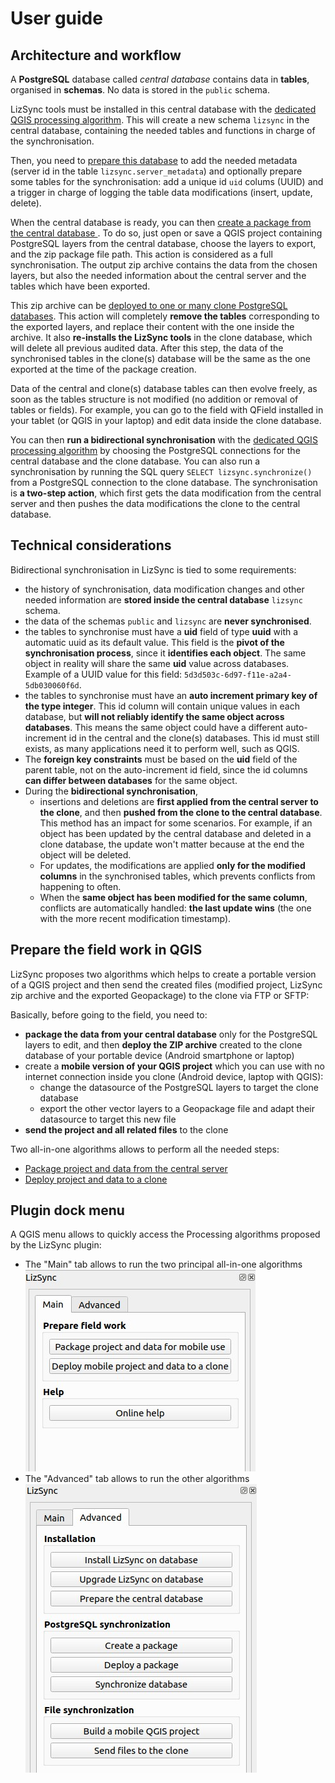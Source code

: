 # User guide

## Architecture and workflow

A **PostgreSQL** database called *central database* contains data in **tables**, organised in **schemas**. No data is stored in the `public` schema.

LizSync tools must be installed in this central database with the [dedicated QGIS processing algorithm](../processing/#install-lizsync-tools-on-the-central-database). This will create a new schema `lizsync` in the central database, containing the needed tables and functions in charge of the synchronisation.

Then, you need to [prepare this database](../processing/#prepare-the-central-database) to add the needed metadata (server id in the table `lizsync.server_metadata`) and optionally prepare some tables for the synchronisation: add a unique id `uid` colums (UUID) and a trigger in charge of logging the table data modifications (insert, update, delete).

When the central database is ready, you can then [create a package from the central database ](../processing/#create-a-package-from-the-central-database). To do so, just open or save a QGIS project containing PostgreSQL layers from the central database, choose the layers to export, and the zip package file path. This action is considered as a full synchronisation. The output zip archive contains the data from the chosen layers, but also the needed information about the central server and the tables which have been exported.

This zip archive can be [deployed to one or many clone PostgreSQL databases](../processing/#deploy-a-database-package-to-the-clone). This action will completely **remove the tables** corresponding to the exported layers, and replace their content with the one inside the archive. It also **re-installs the LizSync tools** in the clone database, which will delete all previous audited data. After this step, the data of the synchronised tables in the clone(s) database will be the same as the one exported at the time of the package creation.

Data of the central and clone(s) database tables can then evolve freely, as soon as the tables structure is not modified (no addition or removal of tables or fields). For example, you can go to the field with QField installed in your tablet (or QGIS in your laptop) and edit data inside the clone database.

You can then **run a bidirectional synchronisation** with the [dedicated QGIS processing algorithm](#two-way-database-synchronization) by choosing the PostgreSQL connections for the central database and the clone database. You can also run a synchronisation by running the SQL query `SELECT lizsync.synchronize()` from a PostgreSQL connection to the clone database. The synchronisation is **a two-step action**, which first gets the data modification from the central server and then pushes the data modifications the clone to the central database.

## Technical considerations

Bidirectional synchronisation in LizSync is tied to some requirements:

* the history of synchronisation, data modification changes and other needed information are **stored inside the central database** `lizsync` schema.
* the data of the schemas `public` and `lizsync` are **never synchronised**.
* the tables to synchronise must have a **uid** field of type **uuid** with a automatic uuid as its default value. This field is the **pivot of the synchronisation process**, since it **identifies each object**. The same object in reality will share the same **uid** value across databases. Example of a UUID value for this field: `5d3d503c-6d97-f11e-a2a4-5db030060f6d`.
* the tables to synchronise must have an **auto increment primary key of the type integer**. This id column will contain unique values in each database, but **will not reliably identify the same object across databases**. This means the same object could have a different auto-increment id in the central and the clone(s) databases. This id must still exists, as many applications need it to perform well, such as QGIS.
* The **foreign key constraints** must be based on the **uid** field of the parent table, not on the auto-increment id field, since the id columns **can differ between databases** for the same object.
* During the **bidirectional synchronisation**,
    - insertions and deletions are **first applied from the central server to the clone**, and then **pushed from the clone to the central database**. This method has an impact for some scenarios. For example, if an object has been updated by the central database and deleted in a clone database, the update won't matter because at the end the object will be deleted.
    - For updates, the modifications are applied **only for the modified columns** in the synchronised tables, which prevents conflicts from happening to often.
    - When the **same object has been modified for the same column**, conflicts are automatically handled: **the last update wins** (the one with the more recent modification timestamp).

## Prepare the field work in QGIS

LizSync proposes two algorithms which helps to create a portable version of a QGIS project and then send the created files (modified project, LizSync zip archive and the exported Geopackage) to the clone via FTP or SFTP:

Basically, before going to the field, you need to:

* **package the data from your central database** only for the PostgreSQL layers to edit, and then **deploy the ZIP archive** created to the clone database of your portable device (Android smartphone or laptop)
* create a **mobile version of your QGIS project** which you can use with no internet connection inside you clone (Android device, laptop with QGIS):
    - change the datasource of the PostgreSQL layers to target the clone database
    - export the other vector layers to a Geopackage file and adapt their datasource to target this new file
* **send the project and all related files** to the clone

Two all-in-one algorithms allows to perform all the needed steps:

* [Package project and data from the central server](../processing/#package-project-and-data-from-the-central-server)
* [Deploy project and data to a clone](../processing/#deploy-project-and-data-to-a-clone)

## Plugin dock menu

A QGIS menu allows to quickly access the Processing algorithms proposed by the LizSync plugin:

* The "Main" tab allows to run the two principal all-in-one algorithms
    ![Main dock tab](lizsync_dock_main.jpg)
* The "Advanced" tab allows to run the other algorithms
    ![Advanced dock tab](lizsync_dock_advanced.jpg)
